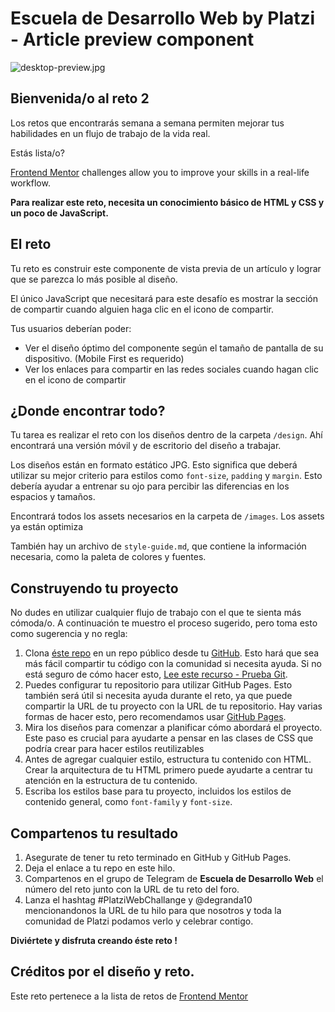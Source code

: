 # Escuela de Desarrollo Web by Platzi - Article preview component

![desktop-preview.jpg](https://static.platzi.com/media/user_upload/desktop-preview-948e0f8f-7bf6-42ec-a925-e03f1dde08fd.jpg)

## Bienvenida/o al reto 2

Los retos que encontrarás semana a semana permiten mejorar tus habilidades en un flujo de trabajo de la vida real.

Estás lista/o?

[Frontend Mentor](https://www.frontendmentor.io) challenges allow you to improve your skills in a real-life workflow.

**Para realizar este reto, necesita un conocimiento básico de HTML y CSS y un poco de JavaScript.**

## El reto

Tu reto es construir este componente de vista previa de un artículo y lograr que se parezca lo más posible al diseño.

El único JavaScript que necesitará para este desafío es mostrar la sección de compartir cuando alguien haga clic en el icono de compartir.

Tus usuarios deberían poder:

- Ver el diseño óptimo del componente según el tamaño de pantalla de su dispositivo. (Mobile First es requerido)
- Ver los enlaces para compartir en las redes sociales cuando hagan clic en el icono de compartir

## ¿Donde encontrar todo?

Tu tarea es realizar el reto con los diseños dentro de la carpeta `/design`. Ahí encontrará una versión móvil y de escritorio del diseño a trabajar.

Los diseños están en formato estático JPG. Esto significa que deberá utilizar su mejor criterio para estilos como `font-size`, `padding` y `margin`. Esto debería ayudar a entrenar su ojo para percibir las diferencias en los espacios y tamaños.

Encontrará todos los assets necesarios en la carpeta de `/images`. Los assets ya están optimiza

También hay un archivo de `style-guide.md`, que contiene la información necesaria, como la paleta de colores y fuentes.

## Construyendo tu proyecto

No dudes en utilizar cualquier flujo de trabajo con el que te sienta más cómoda/o. A continuación te muestro el proceso sugerido, pero toma esto como sugerencia y no regla:

1. Clona [éste repo](https://github.com/platzi/reto-componente-de-vista-previa-de-articulo) en un repo público desde tu [GitHub](https://github.com/). Esto hará que sea más fácil compartir tu código con la comunidad si necesita ayuda. Si no está seguro de cómo hacer esto, [Lee este recurso - Prueba Git](https://try.github.io/).
2. Puedes configurar tu repositorio para utilizar GitHub Pages. Esto también será útil si necesita ayuda durante el reto, ya que puede compartir la URL de tu proyecto con la URL de tu repositorio. Hay varias formas de hacer esto, pero recomendamos usar [GitHub Pages](https://pages.github.com/).
3. Mira los diseños para comenzar a planificar cómo abordará el proyecto. Este paso es crucial para ayudarte a pensar en las clases de CSS que podría crear para hacer estilos reutilizables
4. Antes de agregar cualquier estilo, estructura tu contenido con HTML. Crear la arquitectura de tu HTML primero puede ayudarte a centrar tu atención en la estructura de tu contenido.
5. Escriba los estilos base para tu proyecto, incluidos los estilos de contenido general, como `font-family` y `font-size`.

## Compartenos tu resultado

1. Asegurate de tener tu reto terminado en GitHub y GitHub Pages.
2. Deja el enlace a tu repo en este hilo.
2. Compartenos en el grupo de Telegram de **Escuela de Desarrollo Web** el número del reto junto con la URL de tu reto del foro.
3. Lanza el hashtag #PlatziWebChallange y @degranda10 mencionandonos la URL de tu hilo para que nosotros y toda la comunidad de Platzi podamos verlo y celebrar contigo.

**Diviértete y disfruta creando éste reto !**

## Créditos por el diseño y reto.

Este reto pertenece a la lista de retos de [Frontend Mentor](https://www.frontendmentor.io/)
